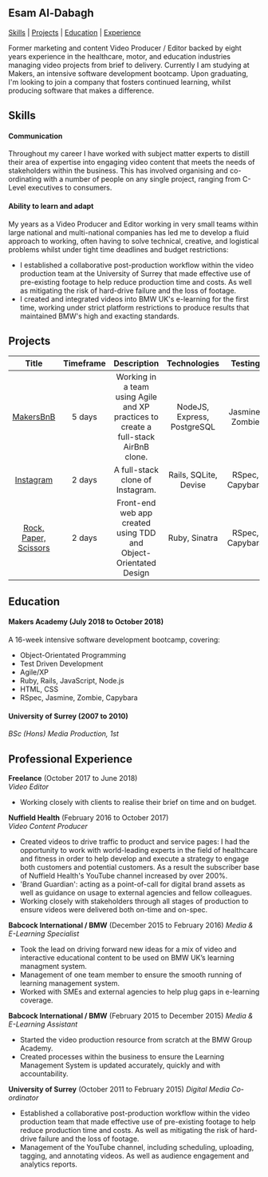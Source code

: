 ## Esam Al-Dabagh

[Skills](#Skills) | [Projects](#Projects) | [Education](#Education) | [Experience](#Professional-Experience)

Former marketing and content Video Producer / Editor backed by eight years experience in the healthcare, motor, and education industries managing video projects from brief to delivery. Currently I am studying at Makers, an intensive software development bootcamp. Upon graduating, I'm looking to join a company that fosters continued learning, whilst producing software that makes a difference.

## Skills

#### Communication

Throughout my career I have worked with subject matter experts to distill their area of expertise into engaging video content that meets the needs of stakeholders within the business. This has involved organising and co-ordinating with a number of people on any single project, ranging from C-Level executives to consumers. 

#### Ability to learn and adapt

My years as a Video Producer and Editor working in very small teams within large national and multi-national companies has led me to develop a fluid approach to working, often having to solve technical, creative, and logistical problems whilst under tight time deadlines and budget restrictions: 

- I established a collaborative post-production workflow within the video production team at the University of Surrey that made effective use of pre-existing footage to help reduce production time and costs. As well as mitigating the risk of hard-drive failure and the loss of footage. 
- I created and integrated videos into BMW UK's e-learning for the first time, working under strict platform restrictions to produce results that maintained BMW's high and exacting standards. 

## Projects
| Title | Timeframe | Description | Technologies | Testing |
| :---: | :-------: | :-----------: | :------------: | :------: |
[MakersBnB](https://github.com/DaveLawes/MakersBnB)| 5 days | Working in a team using Agile and XP practices to create a full-stack AirBnB clone. | NodeJS, Express, PostgreSQL | Jasmine, Zombie |
[Instagram](https://github.com/EsamAl-Dabagh/instagram-challenge) | 2 days | A full-stack clone of Instagram. | Rails, SQLite, Devise | RSpec, Capybara |
[Rock, Paper, Scissors](https://github.com/EsamAl-Dabagh/rps-challenge) | 2 days | Front-end web app created using TDD and Object-Orientated Design | Ruby, Sinatra | RSpec, Capybara | 

## Education

#### Makers Academy (July 2018 to October 2018)

A 16-week intensive software development bootcamp, covering:

- Object-Orientated Programming
- Test Driven Development
- Agile/XP
- Ruby, Rails, JavaScript, Node.js
- HTML, CSS
- RSpec, Jasmine, Zombie, Capybara

#### University of Surrey (2007 to 2010)
*BSc (Hons) Media Production, 1st*

## Professional Experience

**Freelance** (October 2017 to June 2018)    
*Video Editor*
* Working closely with clients to realise their brief on time and on budget. 

**Nuffield Health** (February 2016 to October 2017)   
*Video Content Producer*
* Created videos to drive traffic to product and service pages: I had the opportunity to work with world-leading experts in the field of healthcare and fitness in order to help develop and execute a strategy to engage both customers and potential customers. As a result the subscriber base of Nuffield Health's YouTube channel increased by over 200%. 
* 'Brand Guardian': acting as a point-of-call for digital brand assets as well as guidance on usage to external agencies and fellow colleagues.
* Working closely with stakeholders through all stages of production to ensure videos were delivered both on-time and on-spec.  

**Babcock International / BMW** (December 2015 to February 2016)
*Media & E-Learning Specialist*
* Took the lead on driving forward new ideas for a mix of video and interactive educational content to be used on BMW UK’s learning managment system. 
* Management of one team member to ensure the smooth running of learning management system. 
* Worked with SMEs and external agencies to help plug gaps in e-learning coverage. 

**Babcock International / BMW** (February 2015 to December 2015)
*Media & E-Learning Assistant*
* Started the video production resource from scratch at the BMW Group Academy.
* Created processes within the business to ensure the Learning Management System is updated accurately, quickly and with accountability. 

**University of Surrey** (October 2011 to February 2015)
*Digital Media Co-ordinator*
* Established a collaborative post-production workflow within the video production team that made effective use of pre-existing footage to help reduce production time and costs. As well as mitigating the risk of hard-drive failure and the loss of footage. 
* Management of the YouTube channel, including scheduling, uploading, tagging, and annotating videos. As well as audience engagement and analytics reports.